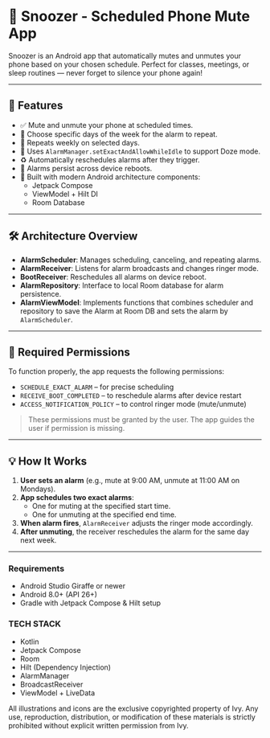 # 🔕 Snoozer - Scheduled Phone Mute App

Snoozer is an Android app that automatically mutes and unmutes your phone based on your chosen schedule. Perfect for classes, meetings, or sleep routines — never forget to silence your phone again!

---

## 📱 Features

- ✅ Mute and unmute your phone at scheduled times.
- 📅 Choose specific days of the week for the alarm to repeat.
- 🔁 Repeats weekly on selected days.
- 🔋 Uses `AlarmManager.setExactAndAllowWhileIdle` to support Doze mode.
- ♻️ Automatically reschedules alarms after they trigger.
- 🔄 Alarms persist across device reboots.
- 🧩 Built with modern Android architecture components:
    - Jetpack Compose
    - ViewModel + Hilt DI
    - Room Database

---

## 🛠 Architecture Overview

- **AlarmScheduler**: Manages scheduling, canceling, and repeating alarms.
- **AlarmReceiver**: Listens for alarm broadcasts and changes ringer mode.
- **BootReceiver**: Reschedules all alarms on device reboot.
- **AlarmRepository**: Interface to local Room database for alarm persistence.
- **AlarmViewModel**: Implements functions that combines scheduler and repository to save the Alarm at Room DB and sets the alarm by `AlarmScheduler`.

---

## 🔐 Required Permissions

To function properly, the app requests the following permissions:
- `SCHEDULE_EXACT_ALARM` – for precise scheduling
- `RECEIVE_BOOT_COMPLETED` – to reschedule alarms after device restart
- `ACCESS_NOTIFICATION_POLICY` – to control ringer mode (mute/unmute)

> These permissions must be granted by the user. The app guides the user if permission is missing.

---

## 💡 How It Works

1. **User sets an alarm** (e.g., mute at 9:00 AM, unmute at 11:00 AM on Mondays).
2. **App schedules two exact alarms**:
    - One for muting at the specified start time.
    - One for unmuting at the specified end time.
3. **When alarm fires**, `AlarmReceiver` adjusts the ringer mode accordingly.
4. **After unmuting**, the receiver reschedules the alarm for the same day next week.

---

### Requirements

- Android Studio Giraffe or newer
- Android 8.0+ (API 26+)
- Gradle with Jetpack Compose & Hilt setup

### TECH STACK

- Kotlin 
- Jetpack Compose 
- Room 
- Hilt (Dependency Injection)
- AlarmManager 
- BroadcastReceiver 
- ViewModel + LiveData

All illustrations and icons are the exclusive copyrighted property of Ivy. Any use, reproduction, distribution, or modification of these materials is strictly prohibited without explicit written permission from Ivy.
